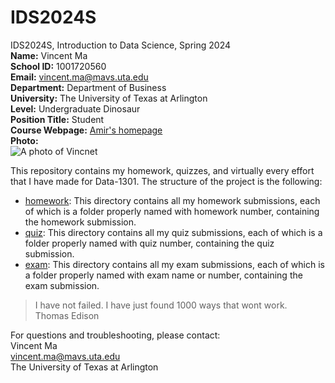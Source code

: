 # IDS2024S
IDS2024S, Introduction to Data Science, Spring 2024  
**Name:** Vincent Ma  
**School ID:** 1001720560  
**Email:** vincent.ma@mavs.uta.edu  
**Department:** Department of Business  
**University:** The University of Texas at Arlington  
**Level:** Undergraduate Dinosaur  
**Position Title:** Student  
**Course Webpage:** [Amir's homepage](https://www.cdslab.org/)  
**Photo:**  
![A photo of Vincnet](https://github.com/vmxx/IDS2024S/assets/157654839/9bdc4854-b2f3-4518-bddf-81c236b5550e)  

This repository contains my homework, quizzes, and virtually every effort that I have made for Data-1301. The structure of the project is the following:

+ [homework](./hw): This directory contains all my homework submissions, each of which is a folder properly named with homework number, containing the homework submission.  
+ [quiz](./quiz): This directory contains all my quiz submissions, each of which is a folder properly named with quiz number, containing the quiz submission.  
+ [exam](./exam): This directory contains all my exam submissions, each of which is a folder properly named with exam name or number, containing the exam submission.

> I have not failed. I have just found 1000 ways that wont work.  
> Thomas Edison

For questions and troubleshooting, please contact:  
Vincent Ma  
vincent.ma@mavs.uta.edu  
The University of Texas at Arlington  
